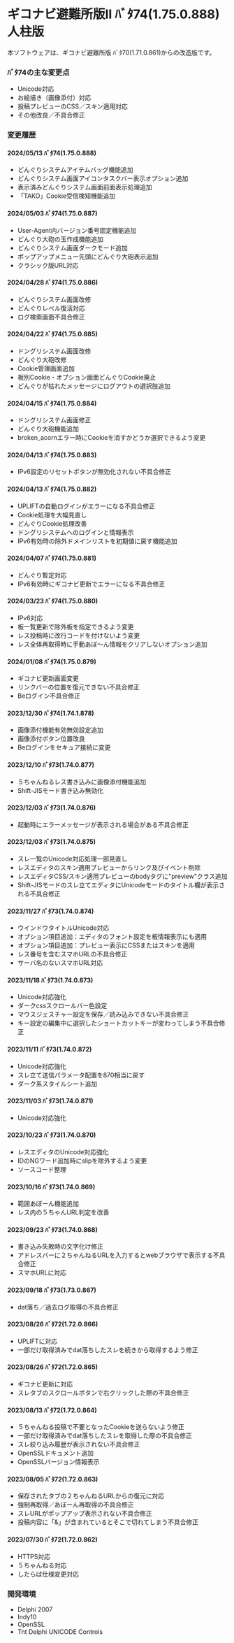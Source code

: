 # ギコナビ避難所版II ﾊﾞﾀ74(1.75.0.888) 人柱版

本ソフトウェアは、ギコナビ避難所版 ﾊﾞﾀ70(1.71.0.861)からの改造版です。

### ﾊﾞﾀ74の主な変更点
- Unicode対応
- お絵描き（画像添付）対応
- 投稿プレビューのCSS／スキン適用対応
- その他改良／不具合修正


### 変更履歴
#### 2024/05/13 ﾊﾞﾀ74(1.75.0.888)
- どんぐりシステムアイテムバッグ機能追加
- どんぐりシステム画面アイコンタスクバー表示オプション追加
- 表示済みどんぐりシステム画面前面表示処理追加
- 「TAKO」Cookie受信検知機能追加

#### 2024/05/03 ﾊﾞﾀ74(1.75.0.887)
- User-Agent内バージョン番号固定機能追加
- どんぐり大砲の玉作成機能追加
- どんぐりシステム画面ダークモード追加
- ポップアップメニュー先頭にどんぐり大砲表示追加
- クラシック版URL対応

#### 2024/04/28 ﾊﾞﾀ74(1.75.0.886)
- どんぐりシステム画面改修
- どんぐりレベル復活対応
- ログ検索画面不具合修正

#### 2024/04/22 ﾊﾞﾀ74(1.75.0.885)
- ドングリシステム画面改修
- どんぐり大砲改修
- Cookie管理画面追加
- 板別Cookie・オプション画面どんぐりCookie廃止
- どんぐりが枯れたメッセージにログアウトの選択肢追加

#### 2024/04/15 ﾊﾞﾀ74(1.75.0.884)
- ドングリシステム画面修正
- どんぐり大砲機能追加
- broken_acornエラー時にCookieを消すかどうか選択できるよう変更

#### 2024/04/13 ﾊﾞﾀ74(1.75.0.883)
- IPv6設定のリセットボタンが無効化されない不具合修正

#### 2024/04/13 ﾊﾞﾀ74(1.75.0.882)
- UPLIFTの自動ログインがエラーになる不具合修正
- Cookie処理を大幅見直し
- どんぐりCookie処理改善
- ドングリシステムへのログインと情報表示
- IPv6有効時の除外ドメインリストを初期値に戻す機能追加

#### 2024/04/07 ﾊﾞﾀ74(1.75.0.881)
- どんぐり暫定対応
- IPv6有効時にギコナビ更新でエラーになる不具合修正

#### 2024/03/23 ﾊﾞﾀ74(1.75.0.880)
- IPv6対応
- 板一覧更新で除外板を指定できるよう変更
- レス投稿時に改行コードを付けないよう変更
- レス全体再取得時に手動あぼ～ん情報をクリアしないオプション追加

#### 2024/01/08 ﾊﾞﾀ74(1.75.0.879)
- ギコナビ更新画面変更
- リンクバーの位置を復元できない不具合修正
- Beログイン不具合修正

#### 2023/12/30 ﾊﾞﾀ74(1.74.1.878)
- 画像添付機能有効無効設定追加
- 画像添付ボタン位置改良
- Beログインをセキュア接続に変更

#### 2023/12/10 ﾊﾞﾀ73(1.74.0.877)
- ５ちゃんねるレス書き込みに画像添付機能追加
- Shift-JISモード書き込み無効化

#### 2023/12/03 ﾊﾞﾀ73(1.74.0.876)
- 起動時にエラーメッセージが表示される場合がある不具合修正

#### 2023/12/03 ﾊﾞﾀ73(1.74.0.875)
- スレ一覧のUnicode対応処理一部見直し
- レスエディタのスキン適用プレビューからリンク及びイベント削除
- レスエディタCSS/スキン適用プレビューのbodyタグに"preview"クラス追加
- Shift-JISモードのスレ立てエディタにUnicodeモードのタイトル欄が表示される不具合修正

#### 2023/11/27 ﾊﾞﾀ73(1.74.0.874)
- ウインドウタイトルUnicode対応
- オプション項目追加：エディタのフォント設定を板情報表示にも適用
- オプション項目追加：プレビュー表示にCSSまたはスキンを適用
- レス番号を含むスマホURLの不具合修正
- サーバ名のないスマホURL対応

#### 2023/11/18 ﾊﾞﾀ73(1.74.0.873)
- Unicode対応強化
- ダークcssスクロールバー色設定
- マウスジェスチャー設定を保存／読み込みできない不具合修正
- キー設定の編集中に選択したショートカットキーが変わってしまう不具合修正

#### 2023/11/11 ﾊﾞﾀ73(1.74.0.872)
- Unicode対応強化
- スレ立て送信パラメータ配置を870相当に戻す
- ダーク系スタイルシート追加

#### 2023/11/03 ﾊﾞﾀ73(1.74.0.871)
- Unicode対応強化

#### 2023/10/23 ﾊﾞﾀ73(1.74.0.870)
- レスエディタのUnicode対応強化
- IDのNGワード追加時にslipを除外するよう変更
- ソースコード整理

#### 2023/10/16 ﾊﾞﾀ73(1.74.0.869)
- 範囲あぼーん機能追加
- レス内の５ちゃんURL判定を改善

#### 2023/09/23 ﾊﾞﾀ73(1.74.0.868)
- 書き込み失敗時の文字化け修正
- アドレスバーに２ちゃんねるURLを入力するとwebブラウザで表示する不具合修正
- スマホURLに対応

#### 2023/09/18 ﾊﾞﾀ73(1.73.0.867)
- dat落ち／過去ログ取得の不具合修正

#### 2023/08/26 ﾊﾞﾀ72(1.72.0.866)
- UPLIFTに対応
- 一部だけ取得済みでdat落ちしたスレを続きから取得するよう修正

#### 2023/08/26 ﾊﾞﾀ72(1.72.0.865)
- ギコナビ更新に対応
- スレタブのスクロールボタンで右クリックした際の不具合修正

#### 2023/08/13 ﾊﾞﾀ72(1.72.0.864)
- ５ちゃんねる投稿で不要となったCookieを送らないよう修正
- 一部だけ取得済みでdat落ちしたスレを取得した際の不具合修正
- スレ絞り込み履歴が表示されない不具合修正
- OpenSSLドキュメント追加
- OpenSSLバージョン情報表示

#### 2023/08/05 ﾊﾞﾀ72(1.72.0.863)
- 保存されたタブの２ちゃんねるURLからの復元に対応
- 強制再取得／あぼーん再取得の不具合修正
- スレURLがポップアップ表示されない不具合修正
- 投稿内容に「&」が含まれているとそこで切れてしまう不具合修正

#### 2023/07/30 ﾊﾞﾀ72(1.72.0.862)
- HTTPS対応
- ５ちゃんねる対応
- したらば仕様変更対応

### 開発環境
- Delphi 2007
- Indy10
- OpenSSL
- Tnt Delphi UNICODE Controls
